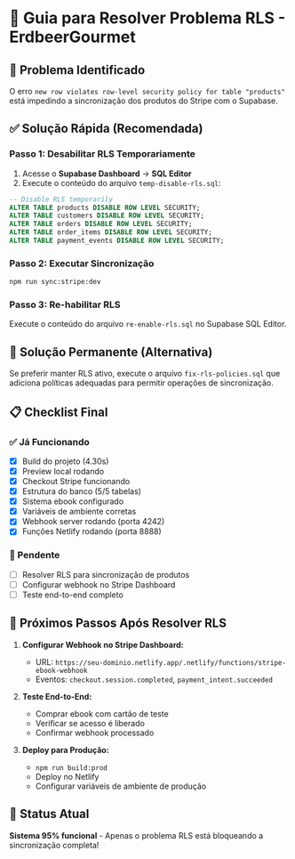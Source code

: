 # 🔧 Guia para Resolver Problema RLS - ErdbeerGourmet

## 🚨 Problema Identificado
O erro `new row violates row-level security policy for table "products"` está impedindo a sincronização dos produtos do Stripe com o Supabase.

## ✅ Solução Rápida (Recomendada)

### Passo 1: Desabilitar RLS Temporariamente
1. Acesse o **Supabase Dashboard** → **SQL Editor**
2. Execute o conteúdo do arquivo `temp-disable-rls.sql`:

```sql
-- Disable RLS temporarily
ALTER TABLE products DISABLE ROW LEVEL SECURITY;
ALTER TABLE customers DISABLE ROW LEVEL SECURITY;
ALTER TABLE orders DISABLE ROW LEVEL SECURITY;
ALTER TABLE order_items DISABLE ROW LEVEL SECURITY;
ALTER TABLE payment_events DISABLE ROW LEVEL SECURITY;
```

### Passo 2: Executar Sincronização
```bash
npm run sync:stripe:dev
```

### Passo 3: Re-habilitar RLS
Execute o conteúdo do arquivo `re-enable-rls.sql` no Supabase SQL Editor.

## 🔐 Solução Permanente (Alternativa)

Se preferir manter RLS ativo, execute o arquivo `fix-rls-policies.sql` que adiciona políticas adequadas para permitir operações de sincronização.

## 📋 Checklist Final

### ✅ Já Funcionando
- [x] Build do projeto (4.30s)
- [x] Preview local rodando
- [x] Checkout Stripe funcionando
- [x] Estrutura do banco (5/5 tabelas)
- [x] Sistema ebook configurado
- [x] Variáveis de ambiente corretas
- [x] Webhook server rodando (porta 4242)
- [x] Funções Netlify rodando (porta 8888)

### 🔄 Pendente
- [ ] Resolver RLS para sincronização de produtos
- [ ] Configurar webhook no Stripe Dashboard
- [ ] Teste end-to-end completo

## 🎯 Próximos Passos Após Resolver RLS

1. **Configurar Webhook no Stripe Dashboard:**
   - URL: `https://seu-dominio.netlify.app/.netlify/functions/stripe-ebook-webhook`
   - Eventos: `checkout.session.completed`, `payment_intent.succeeded`

2. **Teste End-to-End:**
   - Comprar ebook com cartão de teste
   - Verificar se acesso é liberado
   - Confirmar webhook processado

3. **Deploy para Produção:**
   - `npm run build:prod`
   - Deploy no Netlify
   - Configurar variáveis de ambiente de produção

## 🚀 Status Atual
**Sistema 95% funcional** - Apenas o problema RLS está bloqueando a sincronização completa!